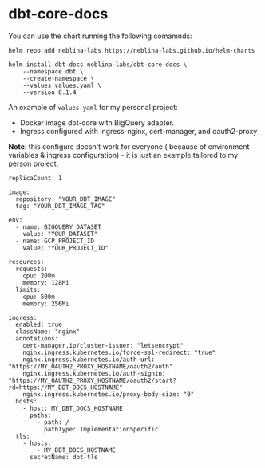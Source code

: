 # dbt-core-docs

You can use the chart running the following comamnds:

```
helm repo add neblina-labs https://neblina-labs.github.io/helm-charts

helm install dbt-docs neblina-labs/dbt-core-docs \
    --namespace dbt \
    --create-namespace \
    --values values.yaml \
    --version 0.1.4
```


An example of `values.yaml` for my personal project:
- Docker image dbt-core with BigQuery adapter.
- Ingress configured with ingress-nginx, cert-manager, and oauth2-proxy

**Note**: this configure doesn't work for everyone ( because of environment variables & ingress configuration) - it is just an example tailored to my person project.

```
replicaCount: 1

image:
  repository: "YOUR_DBT_IMAGE"
  tag: "YOUR_DBT_IMAGE_TAG"

env:
  - name: BIGQUERY_DATASET
    value: "YOUR_DATASET"
  - name: GCP_PROJECT_ID
    value: "YOUR_PROJECT_ID"

resources:
  requests:
    cpu: 200m
    memory: 128Mi
  limits:
    cpu: 500m
    memory: 256Mi

ingress:
  enabled: true
  className: "nginx"
  annotations:
    cert-manager.io/cluster-issuer: "letsencrypt"
    nginx.ingress.kubernetes.io/force-ssl-redirect: "true"
    nginx.ingress.kubernetes.io/auth-url: "https://MY_OAUTH2_PROXY_HOSTNAME/oauth2/auth"
    nginx.ingress.kubernetes.io/auth-signin: "https://MY_OAUTH2_PROXY_HOSTNAME/oauth2/start?rd=https://MY_DBT_DOCS_HOSTNAME"
    nginx.ingress.kubernetes.io/proxy-body-size: "0"
  hosts:
    - host: MY_DBT_DOCS_HOSTNAME
      paths:
        - path: /
          pathType: ImplementationSpecific
  tls:
    - hosts:
        - MY_DBT_DOCS_HOSTNAME
      secretName: dbt-tls

```